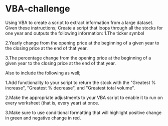 # VBA-challenge
Using VBA to create a script to extract information from a large dataset.
Given these instructions;
Create a script that loops through all the stocks for one year and outputs the following information:
1.The ticker symbol

2.Yearly change from the opening price at the beginning of a given year to the closing price at the end of that year.

3.The percentage change from the opening price at the beginning of a given year to the closing price at the end of that year.

Also to include the following as well;

1.Add functionality to your script to return the stock with the "Greatest % increase", "Greatest % decrease", and "Greatest total volume".

2.Make the appropriate adjustments to your VBA script to enable it to run on every worksheet (that is, every year) at once.

3.Make sure to use conditional formatting that will highlight positive change in green and negative change in red.
